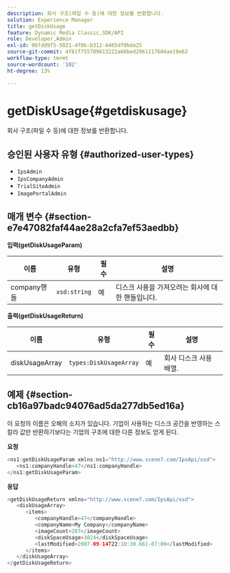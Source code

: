 ```yaml
---
description: 회사 구조(파일 수 등)에 대한 정보를 반환합니다.
solution: Experience Manager
title: getDiskUsage
feature: Dynamic Media Classic,SDK/API
role: Developer,Admin
exl-id: 06fdd9f5-5021-4f0b-b312-4465df9bda25
source-git-commit: 4f81f755789613222a66bed2961117604ae19e62
workflow-type: tm+mt
source-wordcount: '102'
ht-degree: 13%

---
```


# getDiskUsage{#getdiskusage}

회사 구조(파일 수 등)에 대한 정보를 반환합니다.

## 승인된 사용자 유형 {#authorized-user-types}

* `IpsAdmin`
* `IpsCompanyAdmin`
* `TrialSiteAdmin`
* `ImagePortalAdmin`

## 매개 변수 {#section-e7e47082faf44ae28a2cfa7ef53aedbb}

**입력(getDiskUsageParam)**

| 이름 | 유형 | 필수 | 설명 |
|---|---|---|---|
| company핸들 | `xsd:string` | 예 | 디스크 사용을 가져오려는 회사에 대한 핸들입니다. |

**출력(getDiskUsageReturn)**

| 이름 | 유형 | 필수 | 설명 |
|---|---|---|---|
| diskUsageArray | `types:DiskUsageArray` | 예 | 회사 디스크 사용 배열. |

## 예제 {#section-cb16a97badc94076ad5da277db5ed16a}

이 요청의 이름은 오해의 소지가 있습니다. 기업이 사용하는 디스크 공간을 반영하는 스칼라 값만 반환하기보다는 기업의 구조에 대한 다른 정보도 얻게 된다.

**요청**

```java
<ns1:getDiskUsageParam xmlns:ns1="http://www.scene7.com/IpsApi/xsd">
   <ns1:companyHandle>47</ns1:companyHandle>
</ns1:getDiskUsageParam>
```

**응답**

```java
<getDiskUsageReturn xmlns="http://www.scene7.com/IpsApi/xsd">
   <diskUsageArray>
      <items>
         <companyHandle>47</companyHandle>
         <companyName>My Company</companyName>
         <imageCount>207</imageCount>
         <diskSpaceUsage>3024</diskSpaceUsage>
         <lastModified>2007-09-14T22:10:30.661-07:00</lastModified>
      </items>
   </diskUsageArray>
</getDiskUsageReturn>
```
